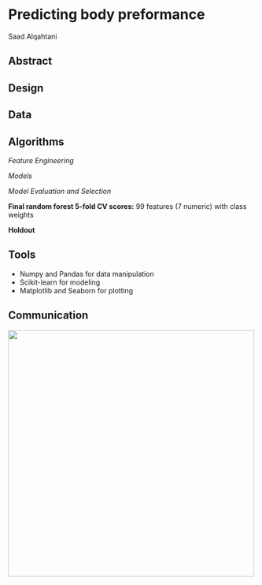 # Predicting body preformance
Saad Alqahtani

## Abstract
     

## Design


## Data
 

## Algorithms

*Feature Engineering*


*Models*
  


*Model Evaluation and Selection*
  

**Final random forest 5-fold CV scores:** 99 features (7 numeric) with class weights


**Holdout** 


## Tools
- Numpy and Pandas for data manipulation
- Scikit-learn for modeling
- Matplotlib and Seaborn for plotting


## Communication


<img src="dashboard.png" width=500>
